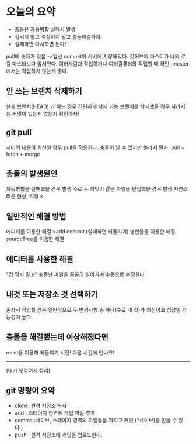 # 오늘의 요약
- 충돌은 자동병합 실패시 발생
- 겁먹지 말고 걱정하지 말고 충돌해결하자.
- 실패하면 다시하면 된다!

pull에 숫자가 있음 ->앞선 commit이 서버에 저장돼있다. 깃허브의 마스터가 나의 로컬 마스터보다 앞서있다. 여러사람과 작업하거나 여러컴퓨터와 작업할 때 확인. 
master에서는 작업하지 않는게 좋다.
## 안 쓰는 브랜치 삭제하기
현재 브랜치(HEAD) 가 아닌 경우 간단하게 삭제 가능
브랜치를 삭제했을 경우 사라지는 커밋이 있는지 없는지 확인하자!
## git pull
서버의 내용이 최신일 경우 pull을 적용한다.
충돌이 날 수 있지만 놀라지 말자.
pull = fetch + merge
## 충돌의 발생원인
자동병합을 실패했을 경우 발생
주로 두 커밋이 같은 파일을 편집했을 경우 발생
자연스러운 현상, 걱정 x
## 일반적인 해결 방법
에디터를 이용한 해결 >add commit (실패하면 되돌리기)
병합툴을 이용한 해결 
sourceTree를 이용한 해결
## 에디터를 사용한 해결
"겁 먹지 말고" 충돌난 파일을 꼼꼼히 읽어가며 수동으로 수정한다.
## 내것 또는 저장소 것 선택하기
혼자서 작업할 경우 일반적으로 두 변경사항 중 하나(주로 내 것)가 최신이고 정답일 가능성이 높다.
## 충돌을 해결했는데 이상해졌다면
reset을 이용해 되돌리기 시전!
다음 시간에 만나요!  

 ---



(내가 헷갈려서 정리)
## git 명령어 요약

- clone: 원격 저장소 복사
- add : 스테이지 영역에 작업 파일 추가
- commit :세이브, 스테이지 영역의 파일들을 가지고 커밋 (*세이브)를 만들 수 있다.)
- push : 원격 저장소에 커밋을 업로드한다.   